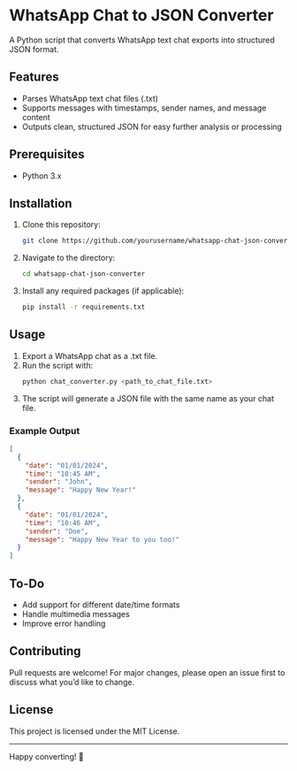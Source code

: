 # WhatsApp Chat to JSON Converter

A Python script that converts WhatsApp text chat exports into structured JSON format.

## Features
- Parses WhatsApp text chat files (.txt)
- Supports messages with timestamps, sender names, and message content
- Outputs clean, structured JSON for easy further analysis or processing

## Prerequisites
- Python 3.x

## Installation
1. Clone this repository:
   ```bash
   git clone https://github.com/yourusername/whatsapp-chat-json-converter.git
   ```
2. Navigate to the directory:
   ```bash
   cd whatsapp-chat-json-converter
   ```
3. Install any required packages (if applicable):
   ```bash
   pip install -r requirements.txt
   ```

## Usage
1. Export a WhatsApp chat as a .txt file.
2. Run the script with:
   ```bash
   python chat_converter.py <path_to_chat_file.txt>
   ```
3. The script will generate a JSON file with the same name as your chat file.

### Example Output
```json
[
  {
    "date": "01/01/2024",
    "time": "10:45 AM",
    "sender": "John",
    "message": "Happy New Year!"
  },
  {
    "date": "01/01/2024",
    "time": "10:46 AM",
    "sender": "Doe",
    "message": "Happy New Year to you too!"
  }
]
```

## To-Do
- Add support for different date/time formats
- Handle multimedia messages
- Improve error handling

## Contributing
Pull requests are welcome! For major changes, please open an issue first to discuss what you’d like to change.

## License
This project is licensed under the MIT License.

---

Happy converting! 🚀

